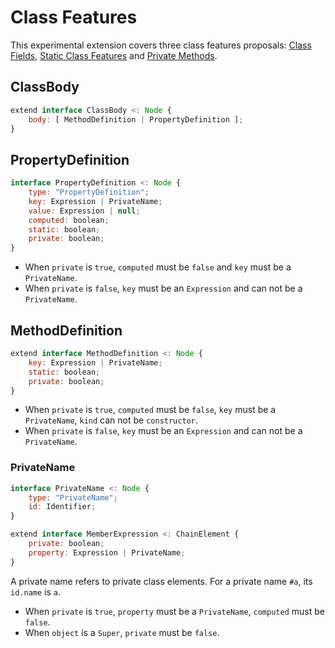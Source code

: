 
# Class Features

This experimental extension covers three class features proposals: 
[Class Fields], [Static Class Features] and [Private Methods].

## ClassBody

```js
extend interface ClassBody <: Node {
    body: [ MethodDefinition | PropertyDefinition ];
}
```

## PropertyDefinition

```js
interface PropertyDefinition <: Node {
    type: "PropertyDefinition";
    key: Expression | PrivateName;
    value: Expression | null;
    computed: boolean;
    static: boolean;
    private: boolean;
}
```

- When `private` is `true`, `computed` must be `false` and `key` must be a `PrivateName`.
- When `private` is `false`, `key` must be an `Expression` and can not be a `PrivateName`.

## MethodDefinition

```js
extend interface MethodDefinition <: Node {
    key: Expression | PrivateName;
    static: boolean;
    private: boolean;
}
```

- When `private` is `true`, `computed` must be `false`, `key` must be a `PrivateName`, `kind` can not be `constructor`.
- When `private` is `false`, `key` must be an `Expression` and can not be a `PrivateName`.

### PrivateName

```js
interface PrivateName <: Node {
    type: "PrivateName";
    id: Identifier;
}
```

```js
extend interface MemberExpression <: ChainElement {
    private: boolean;
    property: Expression | PrivateName;
}
```

A private name refers to private class elements. For a private name `#a`, its `id.name` is `a`.

- When `private` is `true`, `property` must be a `PrivateName`, `computed` must be `false`.
- When `object` is a `Super`, `private` must be `false`.

[Class Fields]: https://github.com/tc39/proposal-class-fields
[Static Class Features]: https://github.com/tc39/proposal-static-class-features/
[Private Methods]: https://github.com/tc39/proposal-private-methods